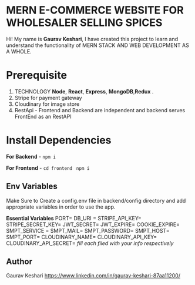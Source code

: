 # MERN E-COMMERCE WEBSITE FOR WHOLESALER SELLING SPICES

Hi! My name is **Gaurav Keshari**, I have created this project to learn and understand the functionality of MERN STACK AND WEB DEVELOPMENT AS A WHOLE.

# Prerequisite

1. TECHNOLOGY **Node**, **React**, **Express**, **MongoDB**,**Redux** .
2.  Stripe for payment gateway
3.  Cloudinary for image store
4.  RestApi - Frontend and Backend are independent and backend serves FrontEnd as an RestAPI

# Install Dependencies

**For Backend** - `npm i`

**For Frontend** - `cd frontend` ` npm i`

## Env Variables

Make Sure to Create a config.env file in backend/config directory and add appropriate variables in order to use the app.

**Essential Variables**
PORT=
DB_URI =
STRIPE_API_KEY=
STRIPE_SECRET_KEY=
JWT_SECRET=
JWT_EXPIRE=
COOKIE_EXPIRE=
SMPT_SERVICE =
SMPT_MAIL=
SMPT_PASSWORD=
SMPT_HOST=
SMPT_PORT=
CLOUDINARY_NAME=
CLOUDINARY_API_KEY=
CLOUDINARY_API_SECRET=
_fill each filed with your info respectively_

## Author

Gaurav Keshari
https://www.linkedin.com/in/gaurav-keshari-87aa11200/